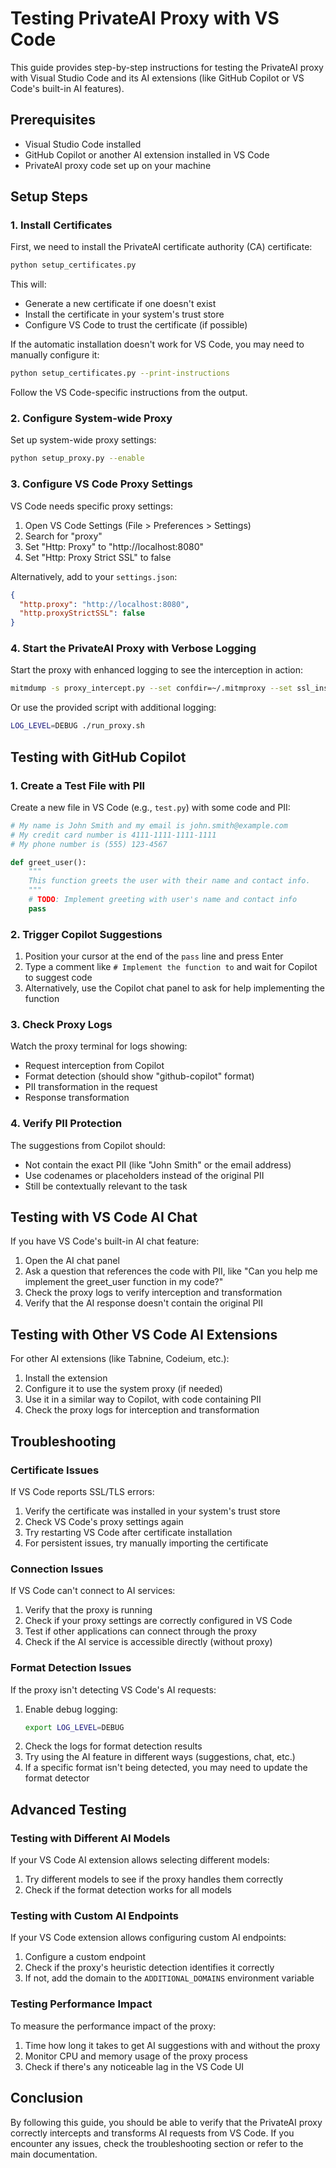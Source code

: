 # Testing PrivateAI Proxy with VS Code

This guide provides step-by-step instructions for testing the PrivateAI proxy with Visual Studio Code and its AI extensions (like GitHub Copilot or VS Code's built-in AI features).

## Prerequisites

- Visual Studio Code installed
- GitHub Copilot or another AI extension installed in VS Code
- PrivateAI proxy code set up on your machine

## Setup Steps

### 1. Install Certificates

First, we need to install the PrivateAI certificate authority (CA) certificate:

```bash
python setup_certificates.py
```

This will:
- Generate a new certificate if one doesn't exist
- Install the certificate in your system's trust store
- Configure VS Code to trust the certificate (if possible)

If the automatic installation doesn't work for VS Code, you may need to manually configure it:

```bash
python setup_certificates.py --print-instructions
```

Follow the VS Code-specific instructions from the output.

### 2. Configure System-wide Proxy

Set up system-wide proxy settings:

```bash
python setup_proxy.py --enable
```

### 3. Configure VS Code Proxy Settings

VS Code needs specific proxy settings:

1. Open VS Code Settings (File > Preferences > Settings)
2. Search for "proxy"
3. Set "Http: Proxy" to "http://localhost:8080"
4. Set "Http: Proxy Strict SSL" to false

Alternatively, add to your `settings.json`:

```json
{
  "http.proxy": "http://localhost:8080",
  "http.proxyStrictSSL": false
}
```

### 4. Start the PrivateAI Proxy with Verbose Logging

Start the proxy with enhanced logging to see the interception in action:

```bash
mitmdump -s proxy_intercept.py --set confdir=~/.mitmproxy --set ssl_insecure=true --verbose
```

Or use the provided script with additional logging:

```bash
LOG_LEVEL=DEBUG ./run_proxy.sh
```

## Testing with GitHub Copilot

### 1. Create a Test File with PII

Create a new file in VS Code (e.g., `test.py`) with some code and PII:

```python
# My name is John Smith and my email is john.smith@example.com
# My credit card number is 4111-1111-1111-1111
# My phone number is (555) 123-4567

def greet_user():
    """
    This function greets the user with their name and contact info.
    """
    # TODO: Implement greeting with user's name and contact info
    pass
```

### 2. Trigger Copilot Suggestions

1. Position your cursor at the end of the `pass` line and press Enter
2. Type a comment like `# Implement the function to` and wait for Copilot to suggest code
3. Alternatively, use the Copilot chat panel to ask for help implementing the function

### 3. Check Proxy Logs

Watch the proxy terminal for logs showing:
- Request interception from Copilot
- Format detection (should show "github-copilot" format)
- PII transformation in the request
- Response transformation

### 4. Verify PII Protection

The suggestions from Copilot should:
- Not contain the exact PII (like "John Smith" or the email address)
- Use codenames or placeholders instead of the original PII
- Still be contextually relevant to the task

## Testing with VS Code AI Chat

If you have VS Code's built-in AI chat feature:

1. Open the AI chat panel
2. Ask a question that references the code with PII, like "Can you help me implement the greet_user function in my code?"
3. Check the proxy logs to verify interception and transformation
4. Verify that the AI response doesn't contain the original PII

## Testing with Other VS Code AI Extensions

For other AI extensions (like Tabnine, Codeium, etc.):

1. Install the extension
2. Configure it to use the system proxy (if needed)
3. Use it in a similar way to Copilot, with code containing PII
4. Check the proxy logs for interception and transformation

## Troubleshooting

### Certificate Issues

If VS Code reports SSL/TLS errors:

1. Verify the certificate was installed in your system's trust store
2. Check VS Code's proxy settings again
3. Try restarting VS Code after certificate installation
4. For persistent issues, try manually importing the certificate

### Connection Issues

If VS Code can't connect to AI services:

1. Verify that the proxy is running
2. Check if your proxy settings are correctly configured in VS Code
3. Test if other applications can connect through the proxy
4. Check if the AI service is accessible directly (without proxy)

### Format Detection Issues

If the proxy isn't detecting VS Code's AI requests:

1. Enable debug logging:
   ```bash
   export LOG_LEVEL=DEBUG
   ```
2. Check the logs for format detection results
3. Try using the AI feature in different ways (suggestions, chat, etc.)
4. If a specific format isn't being detected, you may need to update the format detector

## Advanced Testing

### Testing with Different AI Models

If your VS Code AI extension allows selecting different models:

1. Try different models to see if the proxy handles them correctly
2. Check if the format detection works for all models

### Testing with Custom AI Endpoints

If your VS Code extension allows configuring custom AI endpoints:

1. Configure a custom endpoint
2. Check if the proxy's heuristic detection identifies it correctly
3. If not, add the domain to the `ADDITIONAL_DOMAINS` environment variable

### Testing Performance Impact

To measure the performance impact of the proxy:

1. Time how long it takes to get AI suggestions with and without the proxy
2. Monitor CPU and memory usage of the proxy process
3. Check if there's any noticeable lag in the VS Code UI

## Conclusion

By following this guide, you should be able to verify that the PrivateAI proxy correctly intercepts and transforms AI requests from VS Code. If you encounter any issues, check the troubleshooting section or refer to the main documentation.